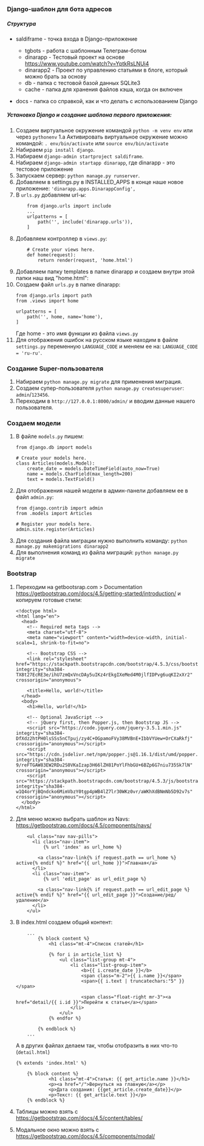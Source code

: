 ### Django-шаблон для бота адресов

##### Структура

- saldiframe - точка входа в Django-приложение

    - tgbots - работа с шаблонным Телеграм-ботом
    - dinarapp - Тестовый проект на основе https://www.youtube.com/watch?v=YptkRsLNUi4
    - dinarapp2 - Проект по управлению статьями в блоге, который можно брать за основу
    - db - папка с тестовой базой данных SQLite3
    - cache - папка для хранения файлов кэша, когда он включен 

- docs - папка со справкой, как и что делать с использованием Django


##### Установка Django и создание шаблона первого приложения:

1. Создаем виртуальное окружение командой `python -m venv env` или через `pythonenv`
    1.a Активировать виртуальное окружение можно командой: `. env/bin/activate` или `source env/bin/activate`
2. Набираем `pip install django`.
3. Набираем `django-admin startproject saldiframe`.
3. Набираем `django-admin startapp dinarapp`, где dinarapp - это тестовое приложение
4. Запускаем сервер: `python manage.py runserver`.
5. Добавляем в settings.py в INSTALLED_APPS в конце наше новое приложение:
    `'dinarapp.apps.DinarappConfig',`
5. В `urls.py` добавляем url-ы:
    ```
        from django.urls import include
        ...
        urlpatterns = [
            path('', include('dinarapp.urls')),
        ]
    ```
6. Добавляем контроллер в `views.py`:
    ```
        # Create your views here.
        def home(request):
            return render(request, 'home.html')
    ``` 
7. Добавляем папку templates в папке dinarapp и создаем внутри этой папки наш вид "home.html":
8. Создаем файл `urls.py` в папке dinarapp:
    ```
    from django.urls import path
    from .views import home
    
    urlpatterns = [
        path('', home, name='home'),
    ]
    ``` 
   Где home - это имя функции из файла `views.py`
9. Для отображения ошибок на русском языке находим в файле `settings.py` переменную `LANGUAGE_CODE` и меняем ее на:
    `LANGUAGE_CODE = 'ru-ru'`.



### Создание Super-пользователя

1. Набираем `python manage.py migrate` для применения миграция.
2. Создаем супер-пользователя `python manage.py createsuperuser`: `admin`/`123456`.
3. Переходим в `http://127.0.0.1:8000/admin/` и вводим данные нашего пользователя.

### Создаем модели

1. В файле `models.py` пишем:
    ```
    from django.db import models
    
    # Create your models here.
    class Articles(models.Model):
        create_date = models.DateTimeField(auto_now=True)
        name = models.CharField(max_length=200)
        text = models.TextField()
    ```
2. Для отображения нашей модели в админ-панели добавляем ее в файл `admin.py`:
    ```
    from django.contrib import admin
    from .models import Articles
    
    # Register your models here.
    admin.site.register(Articles)
    ```
3. Для создания файла миграции нужно выполнить команду:
    `python manage.py makemigrations dinarapp2`
4. Для выполнения команд из файла миграций:
    `python manage.py migrate`
    


### Bootstrap

1. Переходим на getbootsrap.com > Documentation https://getbootstrap.com/docs/4.5/getting-started/introduction/ и копируем готовые стили:
    ```
    <!doctype html>
    <html lang="en">
      <head>
        <!-- Required meta tags -->
        <meta charset="utf-8">
        <meta name="viewport" content="width=device-width, initial-scale=1, shrink-to-fit=no">
    
        <!-- Bootstrap CSS -->
        <link rel="stylesheet" href="https://stackpath.bootstrapcdn.com/bootstrap/4.5.3/css/bootstrap.min.css" integrity="sha384-TX8t27EcRE3e/ihU7zmQxVncDAy5uIKz4rEkgIXeMed4M0jlfIDPvg6uqKI2xXr2" crossorigin="anonymous">
    
        <title>Hello, world!</title>
      </head>
      <body>
        <h1>Hello, world!</h1>
    
        <!-- Optional JavaScript -->
        <!-- jQuery first, then Popper.js, then Bootstrap JS -->
        <script src="https://code.jquery.com/jquery-3.5.1.min.js" integrity="sha384-DfXdz2htPH0lsSSs5nCTpuj/zy4C+OGpamoFVy38MVBnE+IbbVYUew+OrCXaRkfj" crossorigin="anonymous"></script>
        <script src="https://cdn.jsdelivr.net/npm/popper.js@1.16.1/dist/umd/popper.min.js" integrity="sha384-9/reFTGAW83EW2RDu2S0VKaIzap3H66lZH81PoYlFhbGU+6BZp6G7niu735Sk7lN" crossorigin="anonymous"></script>
        <script src="https://stackpath.bootstrapcdn.com/bootstrap/4.5.3/js/bootstrap.min.js" integrity="sha384-w1Q4orYjBQndcko6MimVbzY0tgp4pWB4lZ7lr30WKz0vr/aWKhXdBNmNb5D92v7s" crossorigin="anonymous"></script>
      </body>
    </html>
    ```
   
2. Для меню можно выбрать шаблон из Navs:
    https://getbootstrap.com/docs/4.5/components/navs/
    
    ```
        <ul class="nav nav-pills">
          <li class="nav-item">
              {% url 'index' as url_home %}

            <a class="nav-link{% if request.path == url_home %} active{% endif %}" href="{{ url_home }}">Главная</a>
          </li>
          <li class="nav-item">
              {% url 'edit_page' as url_edit_page %}

            <a class="nav-link{% if request.path == url_edit_page %} active{% endif %}" href="{{ url_edit_page }}">Создание/ред/удаление</a>
          </li>
        </ul>
    ```
    
3. В index.html создаем общий контент:
    ```
        ...
            {% block content %}
                <h1 class="mt-4">Список статей</h1>
    
                {% for i in article_list %}
                    <ul class="list-group mt-4">
                        <li class="list-group-item">
                            <b>{{ i.create_date }}</b>
                            <span class="m-2">{{ i.name }}</span>
                            <span>{{ i.text | truncatechars:"5" }}</span>
    
                            <span class="float-right mr-3"><a href="detail/{{ i.id }}">Перейти к статье</a></span>
                        </li>
                    </ul>
                {% endfor %}
    
            {% endblock %}
        ...
    ```   
    А в других файлах делаем так, чтобы отобразить в них что-то (`detail.html`)
    ```
    {% extends 'index.html' %}

        {% block content %}
                <h1 class="mt-4">Статья: {{ get_article.name }}</h1>
                <p><a href="/">Вернуться на главную</a></p>
                <p>Дата создания: {{get_article.create_date}}</p>
                <p>Текст: {{ get_article.text }}</p>
        {% endblock %}
   ```
   
4. Таблицы можно взять с https://getbootstrap.com/docs/4.5/content/tables/

5. Модальное окно можно взять с https://getbootstrap.com/docs/4.5/components/modal/

   
